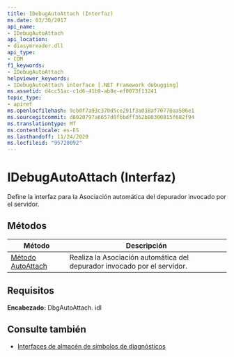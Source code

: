 ```yaml
---
title: IDebugAutoAttach (Interfaz)
ms.date: 03/30/2017
api_name:
- IDebugAutoAttach
api_location:
- diasymreader.dll
api_type:
- COM
f1_keywords:
- IDebugAutoAttach
helpviewer_keywords:
- IDebugAutoAttach interface [.NET Framework debugging]
ms.assetid: d4cc51ac-c1d6-41b9-ab8e-ef0073f13241
topic_type:
- apiref
ms.openlocfilehash: 9cb0f7a93c370d5ce291f3a038af70770aa506e1
ms.sourcegitcommit: d8020797a6657d0fbbdff362b80300815f682f94
ms.translationtype: MT
ms.contentlocale: es-ES
ms.lasthandoff: 11/24/2020
ms.locfileid: "95720092"
---
```

# <a name="idebugautoattach-interface"></a>IDebugAutoAttach (Interfaz)

Define la interfaz para la Asociación automática del depurador invocado por el servidor.  
  
## <a name="methods"></a>Métodos  
  
|Método|Descripción|  
|------------|-----------------|  
|[Método AutoAttach](idebugautoattach-autoattach-method.md)|Realiza la Asociación automática del depurador invocado por el servidor.|  
  
## <a name="requirements"></a>Requisitos  

 **Encabezado:** DbgAutoAttach. idl  
  
## <a name="see-also"></a>Consulte también

- [Interfaces de almacén de símbolos de diagnósticos](diagnostics-symbol-store-interfaces.md)
